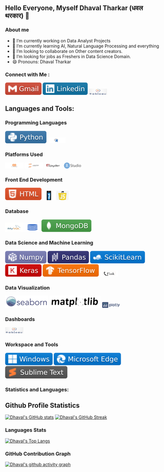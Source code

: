 ## Hello Everyone, Myself Dhaval Tharkar (धवल थरकार) 👋

### About me
- 🔭 I’m currently working on Data Analyst Projects
- 🌱 I’m currently learning AI, Natural Language Processing and everything
- 👯 I’m looking to collaborate on Other content creators.
- 🤔 I’m looking for jobs as Freshers in Data Science Domain. 
- 😄 Pronouns: Dhaval Tharkar

### Connect with Me :
[![Gmail logo](https://raw.githubusercontent.com/Dhavaltharkar/Dhavaltharkar/main/images/gmail.svg)](mailto:dhavaltharkar16@gmail.com)
[![LinkedIn](https://raw.githubusercontent.com/Dhavaltharkar/Dhavaltharkar/main/images/linkedin.svg)](https://www.linkedin.com/in/dhavaltharkar/)
<a href = "https://public.tableau.com/app/profile/dhavaltharkar"> <img src="https://raw.githubusercontent.com/Dhavaltharkar/Dhavaltharkar/main/images/tableau.png" alt="Tableau Logo" width="59" height="20"> </a>

## Languages and Tools:
### Programming Languages
![Python Logo](https://raw.githubusercontent.com/Dhavaltharkar/Dhavaltharkar/main/images/python.svg)
<img src="https://raw.githubusercontent.com/Dhavaltharkar/Dhavaltharkar/main/images/R.svg" alt="R Logo" width="59" height="20">


### Platforms Used
<img src="https://raw.githubusercontent.com/Dhavaltharkar/Dhavaltharkar/main/images/colab.svg" alt="Google Colab Logo" width="59" height="20"> <img src="https://raw.githubusercontent.com/Dhavaltharkar/Dhavaltharkar/main/images/jupyter.svg" alt="Jupyter Notebook Logo" width="59" height="20"> <img src="https://raw.githubusercontent.com/Dhavaltharkar/Dhavaltharkar/main/images/spyder.svg" alt="Spyder Logo" width="59" height="20"> <img src="https://raw.githubusercontent.com/Dhavaltharkar/Dhavaltharkar/main/images/rstudio.svg" alt="RStudio Logo" width="59" height="20">


### Front End Development
![HTML logo](https://raw.githubusercontent.com/Dhavaltharkar/Dhavaltharkar/main/images/html.svg)
<img src="https://raw.githubusercontent.com/Dhavaltharkar/Dhavaltharkar/main/images/css.svg" alt="css Logo" width="40" height="30">
<img src="https://raw.githubusercontent.com/Dhavaltharkar/Dhavaltharkar/main/images/javascript.png" alt="javascript Logo" width="40" height="30">

### Database
<img src="https://raw.githubusercontent.com/Dhavaltharkar/Dhavaltharkar/main/images/mysql.svg" alt="mysql Logo" width="59" height="30"><img src="https://raw.githubusercontent.com/Dhavaltharkar/Dhavaltharkar/main/images/sql.svg" alt="sql Logo" width="59" height="30">![mongodb](https://raw.githubusercontent.com/Dhavaltharkar/Dhavaltharkar/main/images/mongodb.svg)


### Data Science and Machine Learning
![Numpy logo](https://raw.githubusercontent.com/Dhavaltharkar/Dhavaltharkar/main/images/numpy.svg)
![pandas logo](https://raw.githubusercontent.com/Dhavaltharkar/Dhavaltharkar/main/images/pandas.svg)
![scikitlearn logo](https://raw.githubusercontent.com/Dhavaltharkar/Dhavaltharkar/main/images/scikit.svg)
![Keras logo](https://raw.githubusercontent.com/Dhavaltharkar/Dhavaltharkar/main/images/keras.svg)
![tensorflow logo](https://raw.githubusercontent.com/Dhavaltharkar/Dhavaltharkar/main/images/tensorflow.svg)
<img src="https://raw.githubusercontent.com/Dhavaltharkar/Dhavaltharkar/main/images/flask.svg" alt="flask Logo" width="59" height="20">

### Data Visualization
![seaborn logo](https://raw.githubusercontent.com/Dhavaltharkar/Dhavaltharkar/main/images/seaborn.svg)
![matplotlib](https://raw.githubusercontent.com/Dhavaltharkar/Dhavaltharkar/main/images/matplotlib.svg) <img src ="https://raw.githubusercontent.com/Dhavaltharkar/Dhavaltharkar/main/images/plotly.png" alt="plotly logo" width="59" height="20">


### Dashboards
<img src="https://raw.githubusercontent.com/Dhavaltharkar/Dhavaltharkar/main/images/tableau.png" alt="Tableau Logo" width="59" height="20"> 


### Workspace and Tools
![Windows logo](https://raw.githubusercontent.com/Dhavaltharkar/Dhavaltharkar/main/images/windows.svg)
![Microsoft Edge logo](https://raw.githubusercontent.com/Dhavaltharkar/Dhavaltharkar/main/images/microsoftedge.svg)
![sublinr text](https://raw.githubusercontent.com/Dhavaltharkar/Dhavaltharkar/main/images/subline.svg)

### Statistics and Languages:

## Github Profile Statistics
[![Dhaval's GitHub stats](https://github-readme-stats.vercel.app/api?username=Dhavaltharkar)](https://github.com/Dhavaltharkar/github-readme-stats) [![Dhaval's GitHub Streak](https://streak-stats.demolab.com/?user=Dhavaltharkar&theme=default)](https://git.io/streak-stats)

### Languages Stats

[![Dhaval's Top Langs](https://github-readme-stats.vercel.app/api/top-langs/?username=Dhavaltharkar&layout=donut-vertical)](https://github.com/Dhavaltharkar/github-readme-stats)

### GitHub Contribution Graph

[![Dhaval's github activity graph](https://github-readme-activity-graph.vercel.app/graph?username=Dhavaltharkar&theme=dracula)](https://github.com/Dhavaltharkar/github-readme-activity-graph)
